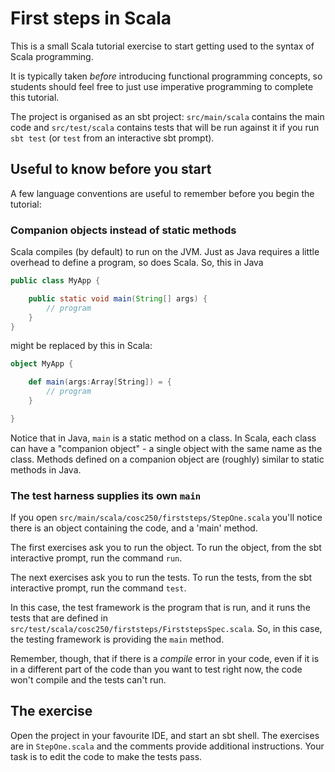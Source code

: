 # First steps in Scala

This is a small Scala tutorial exercise to start getting used to the syntax of Scala programming.

It is typically taken *before* introducing functional programming concepts, so students should feel free to just use imperative programming to complete this tutorial.

The project is organised as an sbt project: `src/main/scala` contains the main code and `src/test/scala` contains tests that will be run against it if you run `sbt test` (or `test` from an interactive sbt prompt).

## Useful to know before you start

A few language conventions are useful to remember before you begin the tutorial:

### Companion objects instead of static methods

Scala compiles (by default) to run on the JVM. Just as Java requires a little overhead to define a program, so does Scala. So, this in Java

```java
public class MyApp {

    public static void main(String[] args) {
        // program
    }
}
```

might be replaced by this in Scala:

```scala
object MyApp {

    def main(args:Array[String]) = {
        // program
    }

}
```

Notice that in Java, `main` is a static method on a class. In Scala, each class can have a "companion object" - a single object with the same name as the class. Methods defined on a companion object are (roughly) similar to static methods in Java.

### The test harness supplies its own `main`

If you open `src/main/scala/cosc250/firststeps/StepOne.scala` you'll notice there is an object containing the code, and a 'main' method.

The first exercises ask you to run the object. To run the object, from the sbt interactive prompt, run the command `run`.

The next exercises ask you to run the tests. To run the tests, from the sbt interactive prompt, run the command `test`.

In this case, the test framework is the program that is run, and it runs the tests that are defined in `src/test/scala/cosc250/firststeps/FirststepsSpec.scala`. So, in this case, the testing framework is providing the `main` method.

Remember, though, that if there is a *compile* error in your code, even if it is in a different part of the code than you want to test right now, the code won't compile and the tests can't run.

## The exercise

Open the project in your favourite IDE, and start an sbt shell. The exercises are in `StepOne.scala` and the comments provide additional instructions. Your task is to edit the code to make the tests pass.